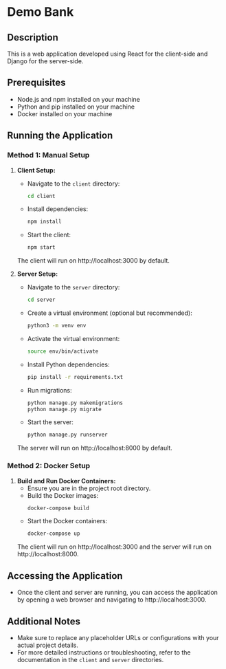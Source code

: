 # Demo Bank

## Description
This is a web application developed using React for the client-side and Django for the server-side.

## Prerequisites
- Node.js and npm installed on your machine
- Python and pip installed on your machine
- Docker installed on your machine

## Running the Application

### Method 1: Manual Setup
1. **Client Setup:**
   - Navigate to the `client` directory:
     ```bash
     cd client
     ```
   - Install dependencies:
     ```bash
     npm install
     ```
   - Start the client:
     ```bash
     npm start
     ```
   The client will run on http://localhost:3000 by default.

2. **Server Setup:**
   - Navigate to the `server` directory:
     ```bash
     cd server
     ```
   - Create a virtual environment (optional but recommended):
     ```bash
     python3 -m venv env
     ```
   - Activate the virtual environment:
     ```bash
     source env/bin/activate
     ```
   - Install Python dependencies:
     ```bash
     pip install -r requirements.txt
     ```
   - Run migrations:
     ```bash
     python manage.py makemigrations
     python manage.py migrate
     ```
   - Start the server:
     ```bash
     python manage.py runserver
     ```
   The server will run on http://localhost:8000 by default.

### Method 2: Docker Setup
1. **Build and Run Docker Containers:**
   - Ensure you are in the project root directory.
   - Build the Docker images:
     ```bash
     docker-compose build
     ```
   - Start the Docker containers:
     ```bash
     docker-compose up
     ```
   The client will run on http://localhost:3000 and the server will run on http://localhost:8000.

## Accessing the Application
- Once the client and server are running, you can access the application by opening a web browser and navigating to http://localhost:3000.

## Additional Notes
- Make sure to replace any placeholder URLs or configurations with your actual project details.
- For more detailed instructions or troubleshooting, refer to the documentation in the `client` and `server` directories.


